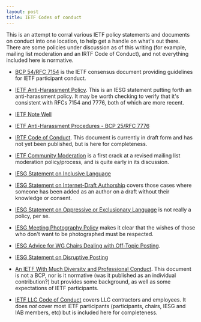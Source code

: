 ```yaml
---
layout: post
title: IETF Codes of conduct
---
```


This is an attempt to corral various IETF policy statements
and documents on conduct into one location, to help
get a handle on what's out there.  There are some policies under discussion as of this writing (for example, mailing list moderation and an IRTF Code of Conduct), and not everything included here is normative.

- [BCP 54/RFC 7154](https://www.rfc-editor.org/rfc/rfc7154.html) is the 
IETF consensus document providing guidelines for IETF
participant conduct.

- [IETF Anti-Harassment Policy](https://www7.ietf.org/about/groups/iesg/statements/anti-harassment-policy/).  This is
an IESG statement putting forth an anti-harassment policy.
It may be worth checking to verify that it's consistent with
RFCs 7154 and 7776, both of which are more recent.

- [IETF Note Well](https://www.ietf.org/about/note-well/)

- [IETF Anti-Harassment Procedures - BCP 25/RFC 7776](https://www.ietf.org/about/note-well/)

- [IRTF Code of Conduct](https://www.ietf.org/archive/id/draft-perkins-irtf-code-of-conduct-00.html).  This document
is currently in draft form and has not yet been published,
but is here for completeness.  

- [IETF Community Moderation](https://www.ietf.org/id/draft-ecahc-moderation-00.html) is a first crack at a
revised mailing list moderation policy/process, and is
quite early in its discussion.

- [IESG Statement on Inclusive Language](https://www.ietf.org/about/groups/iesg/statements/on-inclusive-language/)

- [IESG Statement on Internet-Draft Authorship](https://www.ietf.org/about/groups/iesg/statements/internet-draft-authorship/) covers those cases where someone has been added as an author on a draft without their knowledge or consent.

- [IESG Statement on Oppressive or Exclusionary Language](https://www.ietf.org/about/groups/iesg/statements/statement-on-oppressive-exclusionary-language/) is not really a 
policy, per se.

- [IESG Meeting Photography Policy](https://www.ietf.org/about/groups/iesg/statements/meeting-photography-policy/) makes it 
clear that the wishes of those who don't want to be photographed
must be respected.

- [IESG Advice for WG Chairs Dealing with Off-Topic Posting](https://www.ietf.org/about/groups/iesg/statements/off-topic-postings/).

- [IESG Statement on Disruptive Posting](https://www.ietf.org/about/groups/iesg/statements/disruptive-posting/)

- [An IETF With Much Diversity and Professional Conduct](https://www.rfc-editor.org/rfc/rfc7704).  This document is
not a BCP, nor is it normative (was it published as an
individual contribution?) but provides some background, as
well as some expectations of IETF participants.

- [IETF LLC Code of Conduct](https://www.ietf.org/about/administration/policies-procedures/code-of-conduct/) covers
LLC contractors and employees.  It does _not_ cover most IETF
participants (participants, chairs, IESG and IAB members, etc) but is included here for completeness.

